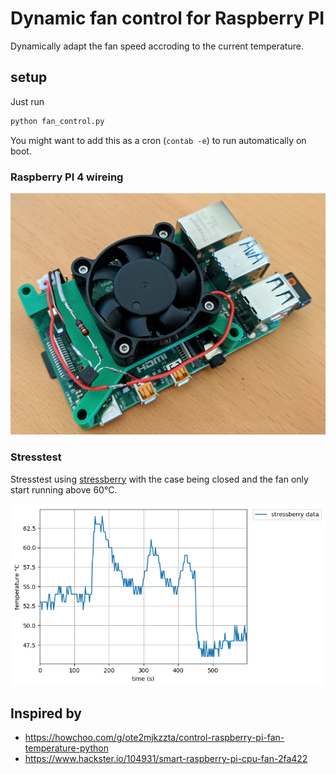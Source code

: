 # Dynamic fan control for Raspberry PI

Dynamically adapt the fan speed accroding to the current temperature.

## setup

Just run
```python
python fan_control.py
```

You might want to add this as a cron (`contab -e`) to run automatically on boot.

### Raspberry PI 4 wireing

![Raspberry PI 4 wireing](images/raspberry.jpg "Raspberry PI 4 wireing")

### Stresstest

Stresstest using [stressberry](https://github.com/nschloe/stressberry) with the case being closed and the fan only start running above 60°C.

![Stresstest](images/stresstest.png "Stresstest")



## Inspired by 
- https://howchoo.com/g/ote2mjkzzta/control-raspberry-pi-fan-temperature-python
- https://www.hackster.io/104931/smart-raspberry-pi-cpu-fan-2fa422